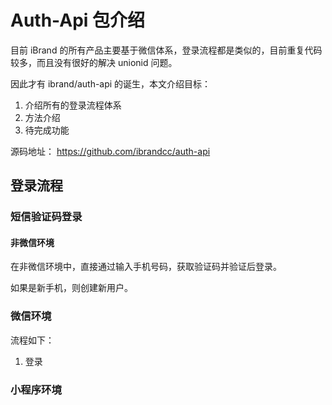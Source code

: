 # Auth-Api 包介绍

目前 iBrand 的所有产品主要基于微信体系，登录流程都是类似的，目前重复代码较多，而且没有很好的解决 unionid 问题。

因此才有 ibrand/auth-api 的诞生，本文介绍目标：

1. 介绍所有的登录流程体系
2. 方法介绍
3. 待完成功能

源码地址： https://github.com/ibrandcc/auth-api



## 登录流程

### 短信验证码登录

#### 非微信环境

在非微信环境中，直接通过输入手机号码，获取验证码并验证后登录。

如果是新手机，则创建新用户。

### 微信环境

流程如下：

1. 登录

### 小程序环境

